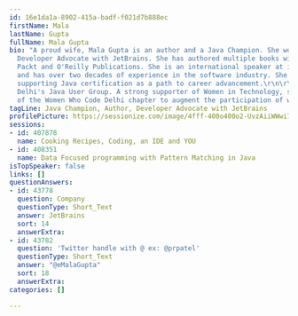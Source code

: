 ```yaml
---
id: 16e1da1a-8902-415a-badf-f021d7b888ec
firstName: Mala
lastName: Gupta
fullName: Mala Gupta
bio: "A proud wife, Mala Gupta is an author and a Java Champion. She works as a Java
  Developer Advocate with JetBrains. She has authored multiple books with Manning,
  Packt and O'Reilly Publications. She is an international speaker at industry conferences
  and has over two decades of experience in the software industry. She has been actively
  supporting Java certification as a path to career advancement.\r\n\r\nShe co-leads
  Delhi's Java User Group. A strong supporter of Women in Technology, she drives initiatives
  of the Women Who Code Delhi chapter to augment the participation of women in tech."
tagLine: Java Champion, Author, Developer Advocate with JetBrains
profilePicture: https://sessionize.com/image/4fff-400o400o2-UvzAiiWWwi7vozsLEc1esP.jpg
sessions:
- id: 407878
  name: Cooking Recipes, Coding, an IDE and YOU
- id: 408351
  name: Data Focused programming with Pattern Matching in Java
isTopSpeaker: false
links: []
questionAnswers:
- id: 43778
  question: Company
  questionType: Short_Text
  answer: JetBrains
  sort: 14
  answerExtra: 
- id: 43782
  question: 'Twitter handle with @ ex: @prpatel'
  questionType: Short_Text
  answer: "@eMalaGupta"
  sort: 18
  answerExtra: 
categories: []

---
```

